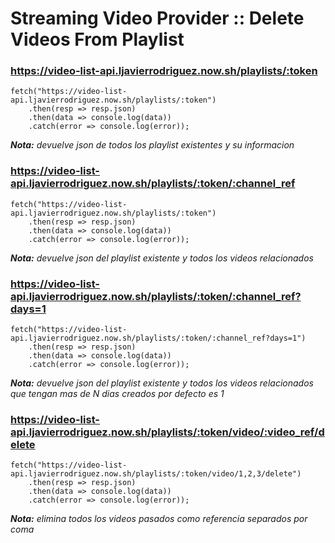 # Streaming Video Provider :: Delete Videos From Playlist

### https://video-list-api.ljavierrodriguez.now.sh/playlists/:token

    fetch("https://video-list-api.ljavierrodriguez.now.sh/playlists/:token")
        .then(resp => resp.json)
        .then(data => console.log(data))
        .catch(error => console.log(error));
 
***Nota:** devuelve json de todos los playlist existentes y su informacion*

### https://video-list-api.ljavierrodriguez.now.sh/playlists/:token/:channel_ref

    fetch("https://video-list-api.ljavierrodriguez.now.sh/playlists/:token")
        .then(resp => resp.json)
        .then(data => console.log(data))
        .catch(error => console.log(error));
 
***Nota:** devuelve json del playlist existente y todos los videos relacionados*


### https://video-list-api.ljavierrodriguez.now.sh/playlists/:token/:channel_ref?days=1

    fetch("https://video-list-api.ljavierrodriguez.now.sh/playlists/:token/:channel_ref?days=1")
        .then(resp => resp.json)
        .then(data => console.log(data))
        .catch(error => console.log(error));
 
***Nota:** devuelve json del playlist existente y todos los videos relacionados que tengan mas 
de N dias creados por defecto es 1*

### https://video-list-api.ljavierrodriguez.now.sh/playlists/:token/video/:video_ref/delete
                                   
    fetch("https://video-list-api.ljavierrodriguez.now.sh/playlists/:token/video/1,2,3/delete")
        .then(resp => resp.json)
        .then(data => console.log(data))
        .catch(error => console.log(error));
                                    
***Nota:** elimina todos los videos pasados como referencia separados por coma*